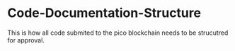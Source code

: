 # Code-Documentation-Structure
This is how all code submited to the pico blockchain needs to be strucutred for approval. 
